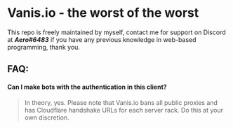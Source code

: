 # Vanis.io - the worst of the worst
This repo is freely maintained by myself, contact me for support on Discord at ***Aero#6483*** if you have any previous knowledge in web-based programming, thank you.

## FAQ:

#### Can I make bots with the authentication in this client?
> In theory, yes. Please note that Vanis.io bans all public proxies and has Cloudflare handshake URLs for each server rack. Do this at your own discretion.

